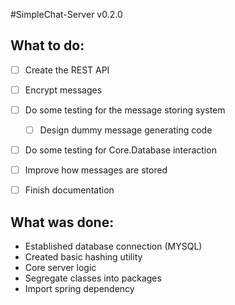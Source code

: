 #SimpleChat-Server v0.2.0


## **What to do:**

- [ ] Create the REST API
- [ ] Encrypt messages
- [ ] Do some testing for the message storing system
  - [ ] Design dummy message generating code
- [ ] Do some testing for Core.Database interaction
- [ ] Improve how messages are stored
- [ ] Finish documentation



## **What was done:**

* Established database connection (MYSQL)
* Created basic hashing utility
* Core server logic
* Segregate classes into packages
* Import spring dependency
